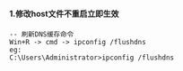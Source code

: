 #### 1.修改host文件不重启立即生效

````shell script
-- 刷新DNS缓存命令
Win+R -> cmd -> ipconfig /flushdns
eg:
C:\Users\Administrator>ipconfig /flushdns
````
